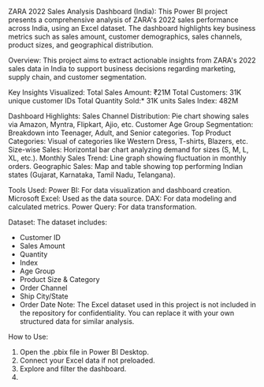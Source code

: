 ZARA 2022 Sales Analysis Dashboard (India):
This Power BI project presents a comprehensive analysis of ZARA's 2022 sales performance across India, using an Excel dataset. The dashboard highlights key business metrics such as sales amount, customer demographics, sales channels, product sizes, and geographical distribution.

Overview:
This project aims to extract actionable insights from ZARA's 2022 sales data in India to support business decisions regarding marketing, supply chain, and customer segmentation.

Key Insights Visualized:
Total Sales Amount: ₹21M
Total Customers: 31K unique customer IDs
Total Quantity Sold:* 31K units
Sales Index: 482M

Dashboard Highlights:
Sales Channel Distribution: Pie chart showing sales via Amazon, Myntra, Flipkart, Ajio, etc.
Customer Age Group Segmentation: Breakdown into Teenager, Adult, and Senior categories.
Top Product Categories: Visual of categories like Western Dress, T-shirts, Blazers, etc.
Size-wise Sales: Horizontal bar chart analyzing demand for sizes (S, M, L, XL, etc.).
Monthly Sales Trend: Line graph showing fluctuation in monthly orders.
Geographic Sales: Map and table showing top performing Indian states (Gujarat, Karnataka, Tamil Nadu, Telangana).

Tools Used:
Power BI: For data visualization and dashboard creation.
Microsoft Excel: Used as the data source.
DAX: For data modeling and calculated metrics.
Power Query: For data transformation.

Dataset:
The dataset includes:
- Customer ID
- Sales Amount
- Quantity
- Index
- Age Group
- Product Size & Category
- Order Channel
- Ship City/State
- Order Date
Note: The Excel dataset used in this project is not included in the repository for confidentiality. You can replace it with your own structured data for similar analysis.

How to Use:
1. Open the .pbix file in Power BI Desktop.
2. Connect your Excel data if not preloaded.
3. Explore and filter the dashboard.
4. 
